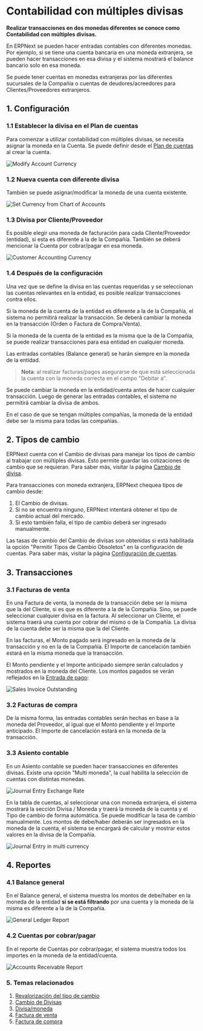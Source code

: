<!-- add-breadcrumbs -->
# Contabilidad con múltiples divisas

**Realizar transacciones en dos monedas diferentes se conoce como Contabilidad con múltiples divisas.**

En ERPNext se pueden hacer entradas contables con diferentes monedas. Por ejemplo, si se tiene una cuenta bancaria en una moneda extranjera, se pueden hacer transacciones en esa divisa y el sistema mostrará el balance bancario solo en esa moneda.

Se puede tener cuentas en monedas extranjeras por las diferentes sucursales de la Compañía o cuentas de deudores/acreedores para Clientes/Proveedores extranjeros.

## 1. Configuración
### 1.1 Establecer la divisa en el Plan de cuentas
Para comenzar a utilizar contabilidad con múltiples divisas, se necesita asignar la moneda en la Cuenta. Se puede definir desde el [Plan de cuentas](/docs/user/manual/es/accounts/chart-of-accounts) al crear la cuenta.

<img class="screenshot" alt="Modify Account Currency" src="{{docs_base_url}}/assets/img/accounts/multi-currency/account-set-currency.png">


### 1.2 Nueva cuenta con diferente divisa
También se puede asignar/modificar la moneda de una cuenta existente.

<img class="screenshot" alt="Set Currency from Chart of Accounts" src="{{docs_base_url}}/assets/img/accounts/multi-currency/account-set-currency-1.png">

### 1.3 Divisa por Cliente/Proveedor
Es posible elegir una moneda de facturación para cada Cliente/Proveedor (entidad), si esta es diferente a la de la Compañía. También se deberá mencionar la Cuenta por cobrar/pagar en esa moneda.

<img class="screenshot" alt="Customer Accounting Currency"    src="{{docs_base_url}}/assets/img/accounts/multi-currency/customer-currency.png">

### 1.4 Después de la configuración
Una vez que se define la divisa en las cuentas requeridas y se seleccionan las cuentas relevantes en la entidad, es posible realizar transacciones contra ellos.

Si la moneda de la cuenta de la entidad es diferente a la de la Compañía, el sistema no permitirá realizar la transacción. Se deberá cambiar la moneda en la transacción (Orden o Factura de Compra/Venta).

Si la moneda de la cuenta de la entidad es la misma que la de la Compañía, se puede realizar transacciones para esa entidad en cualquier moneda.

Las entradas contables (Balance general) se harán siempre en la moneda de la entidad.

> **Nota**: al realizar facturas/pagos asegurarse de que está seleccionada la cuenta con la moneda correcta en el campo "Debitar a".

Se puede cambiar la moneda en la entidad/cuenta antes de hacer cualquier transacción. Luego de generar las entradas contables, el sistema no permitirá cambiar la divisa de ambos.

En el caso de que se tengan múltiples compañías, la moneda de la entidad debe ser la misma para todas las compañías. 

## 2. Tipos de cambio
ERPNext cuenta con el Cambio de divisas para manejar los tipos de cambio al trabajar con múltiples divisas. Esto permite guardar las cotizaciones de cambio que se requieran. Para saber más, visitar la página [Cambio de divisa](/docs/user/manual/es/accounts/currency-exchange).

Para transacciones con moneda extranjera, ERPNext chequea tipos de cambio desde:

1. El Cambio de divisas.
1. Si no se encuentra ninguno, ERPNext intentará obtener el tipo de cambio actual del mercado.
1. Si esto también falla, el tipo de cambio deberá ser ingresado manualmente.

Las tasas de cambio del Cambio de divisas son obtenidas si está habilitada la opción "Permitir Tipos de Cambio Obsoletos" en la configuración de cuentas. Para saber más, visitar la página [Configuración de cuentas](/docs/user/manual/es/accounts/accounts-settings).

## 3. Transacciones

### 3.1 Facturas de venta

En una Factura de venta, la moneda de la transacción debe ser la misma que la del Cliente, si es que es diferente a la de la Compañía. Sino, se puede seleccionar cualquier divisa en la factura. Al seleccionar un Cliente, el sistema traerá una cuenta por cobrar del mismo o de la Compañía. La divisa de la cuenta debe ser la misma que la del Cliente.

En las facturas, el Monto pagado será ingresado en la moneda de la transacción y no en la de la Compañía. El Importe de cancelación también estará en la misma moneda que la transacción.

El Monto pendiente y el Importe anticipado siempre serán calculados y mostrados en la moneda del Cliente. Los montos pagados se verán reflejados en la [Entrada de pago](/docs/user/manual/es/accounts/payment-entry):

<img class="screenshot" alt="Sales Invoice Outstanding"   src="{{docs_base_url}}/assets/img/accounts/multi-currency/paid-amount.png">

### 3.2 Facturas de compra

De la misma forma, las entradas contables serán hechas en base a la moneda del Proveedor, al igual que el Monto pendiente y el Importe anticipado. El Importe de cancelación estará en la moneda de la transacción.

### 3.3 Asiento contable

En un Asiento contable se pueden hacer transacciones en diferentes divisas. Existe una opción "Multi moneda", la cual habilita la selección de cuentas con distintas monedas.

<img class="screenshot" alt="Journal Entry Exchange Rate" src="{{docs_base_url}}/assets/img/accounts/multi-currency/journal-entry-multi-currency.png">
 
En la tabla de cuentas, al seleccionar una con moneda extranjera, el sistema mostrará la sección Divisa / Moneda y traerá la moneda de la cuenta y el Tipo de cambio de forma automática. Se puede modificar la tasa de cambio manualmente. Los montos de debe/haber deberán ser ingresados en la moneda de la cuenta, el sistema se encargará de calcular y mostrar estos valores en la divisa de la Compañía.

<img class="screenshot" alt="Journal Entry in multi currency" src="{{docs_base_url}}/assets/img/accounts/multi-currency/journal-entry-row.png">

## 4. Reportes

### 4.1 Balance general

En el Balance general, el sistema muestra los montos de debe/haber en la moneda de la entidad **si se está filtrando** por una cuenta y la moneda de la misma es diferente a la de la Compañía.

<img class="screenshot" alt="General Ledger Report"   src="{{docs_base_url}}/assets/img/accounts/multi-currency/general-ledger.png">

### 4.2 Cuentas por cobrar/pagar

En el reporte de Cuentas por cobrar/pagar, el sistema muestra todos los importes en la moneda de la entidad/cuenta.

<img class="screenshot" alt="Accounts Receivable Report"  src="{{docs_base_url}}/assets/img/accounts/multi-currency/accounts-receivable.png">

### 5. Temas relacionados
1. [Revalorización del tipo de cambio](/docs/user/manual/es/accounts/exchange-rate-revaluation)
1. [Cambio de Divisas](/docs/user/manual/es/accounts/currency-exchange)
1. [Divisa/moneda](/docs/user/manual/es/accounts/currency)
1. [Factura de venta](/docs/user/manual/es/accounts/sales-invoice)
1. [Factura de compra](/docs/user/manual/es/accounts/purchase-invoice)
